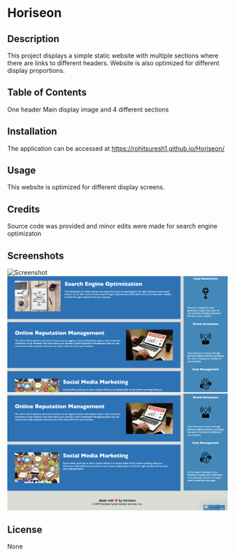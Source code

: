  # Horiseon

## Description
This project displays a simple static website with multiple sections where there are links to different headers. Website is also optimized for different display proportions.

## Table of Contents 

One header 
Main display image and 4 different sections 

## Installation

The application can be accessed at https://rohitsuresh1.github.io/Horiseon/

## Usage

This website is optimized for different display screens.

## Credits

Source code was provided and minor edits were made for search engine optimizaton

## Screenshots

![Screenshot](./assets/images/Screen%20Shot%202022-05-20%20at%203.09.28%20PM.png)
![Screenshot](./assets/images/Screen%20Shot%202022-05-20%20at%203.09.36%20PM.png)
![Screenshot](./assets/images/Screen%20Shot%202022-05-20%20at%203.09.41%20PM.png)

## License

None
